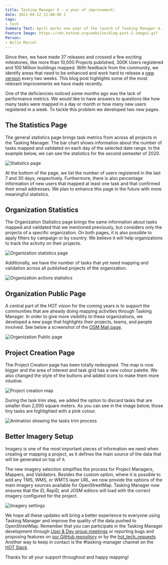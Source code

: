 ```yaml
---
title: Tasking Manager 4 - a year of improvement!
date: 2021-04-12 12:00:00 Z
tags:
- tech
Summary Text: April marks one year of the launch of Tasking Manager 4.
Feature Image: https://cdn.hotosm.org/website/blog-post-2-image1.gif
Person:
- Wille Marcel
---
```


Since then, we have made 37 releases and crossed a few exciting milestones, like more than 10,000 Projects published, 300K Users registered and 100 Million buildings mapped. With feedback from the community, we identify areas that need to be enhanced and work hard to release a [new version](https://github.com/hotosm/tasking-manager/releases) every two weeks. This blog post highlights some of the most relevant improvements we have made recently.

One of the deficiencies noticed some months ago was the lack of performance metrics. We would like to have answers to questions like how many tasks were mapped in a day or month or how many new users registered in a week. To tackle this problem we developed two new pages.

## The Statistics Page

The general statistics page brings task metrics from across all projects in the Tasking Manager. The bar chart shows information about the number of tasks mapped and validated on each day of the selected date range. In the example below, we can see the statistics for the second semester of 2020.

![Statistics page](https://cdn.hotosm.org/website/tm-stats.png)

At the bottom of the page, we list the number of users registered in the last 7 and 30 days, respectively. Furthermore, there is also percentage information  of new users that mapped at least one task and that confirmed their email addresses. We plan to enhance this page in the future with more meaningful statistics.

## Organization Statistics

The Organization Statistics page brings the same information about tasks mapped and validated that we mentioned previously, but considers only the projects of a specific organization. On both pages, it is also possible to apply filters by campaign or by country. We believe it will help organizations to track the activity on their projects.

![Organization statistics page](https://cdn.hotosm.org/website/tm-org-stats.png)

Additionally, we have the number of tasks that yet need mapping and validation across all published projects of the organization.

![Organization actions statistics](https://cdn.hotosm.org/website/tm-org-actions-stats.png)

## Organization Public Page

A central part of the HOT vision for the coming years is to support the communities that are already doing mapping activities through Tasking Manager. In order to give more visibility to these organizations, we developed a new page that highlights their projects, teams, and people involved. See below a screenshot of the [OSM Mali page](https://tasks.hotosm.org/organisations/osm-mali/).

![Organization Public page](https://cdn.hotosm.org/website/tm-org-page.png)

## Project Creation Page

The Project Creation page has been totally redesigned. The map is now bigger and the area of interest and task grid has a new colour palette. We also changed the style of the buttons and added icons to make them more intuitive.

![Project creation map](https://cdn.hotosm.org/website/tm-create-project.jpg)

 During the task trim step, we added the option to discard tasks that are smaller than 2,000 square meters. As you can see in the image below, those tiny tasks are highlighted with a pink colour.

![Animation showing the tasks trim process](https://cdn.hotosm.org/website/tm-task-grid.gif)

## Better Imagery Setup

Imagery is one of the most important pieces of information we need when creating or mapping a project, as it defines the main source of the data that will be generated on top of it.

The new imagery selection simplifies the process for Project Managers, Mappers, and Validators. Besides the custom option, where it is possible to add any TMS, WMS, or WMTS layer URL, we now provide the options of the main imagery sources available for OpenStreetMap. Tasking Manager now ensures that the iD, RapiD, and JOSM editors will load with the correct imagery configured for the project.

![Imagery settings](https://cdn.hotosm.org/website/tm-imagery-settings.png)

We hope all these updates will bring a better experience to everyone using Tasking Manager and improve the quality of the data pushed to OpenStreetMap. Remember that you can participate in the Tasking Manager development through  [User & Dev group meetings](https://github.com/hotosm/tasking-manager/blob/develop/docs/working-groups.md#online-meetings) or reporting bugs and proposing features on [our GitHub repository](https://github.com/hotosm/tasking-manager) or by the [hot_tech_requests](https://hotosm.atlassian.net/servicedesk/customer/portal/4). Another way to keep in contact is the #tasking-manager channel on the [HOT Slack](https://slack.hotosm.org).

Thanks for all your support throughout and happy mapping!
